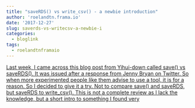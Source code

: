 ```yaml
---
title: "saveRDS() vs write_csv() - a newbie introduction"
author: 'roelandtn.frama.io'
date: '2017-12-27'
slug: saverds-vs-writecsv-a-newbie-i
categories:
  - bloglink
tags:
  - roelandtnframaio
---
```


[Last week, I came across this blog post from Yihui-down called save() vs saveRDS(). It was issued after a response from Jenny Bryan on Twitter. So when more experimented people like them advise to use a tool, it is for a reason. So I decided to give it a try. Not to compare save() and saveRDS, but saveRDS to write_csv(). This is not a complete review as I lack the knowledge, but a short intro to something I found very<i class="fas fa-external-link-alt"></i>](https://roelandtn.frama.io/post/saverds-vs-write-csv/)

